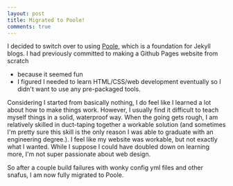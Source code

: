 ```yaml
---
layout: post
title: Migrated to Poole!
comments: true
---
```

I decided to switch over to using [Poole](http://getpoole.com/), which is a foundation for Jekyll blogs. I had previously committed to making a Github Pages website from scratch
* because it seemed fun
* I figured I needed to learn HTML/CSS/web development eventually
so I didn't want to use any pre-packaged tools.

Considering I started from basically nothing, I do feel like I learned a lot about how to make things work. However, I usually find it difficult to teach myself things in a solid, waterproof way.
When the going gets rough, I am relatively skilled in duct-taping together a workable solution (and sometimes I'm pretty sure this skill is the only reason I was able to graduate with an engineering degree.).
I feel like my website was workable, but not exactly what I wanted. While I suppose I could have doubled down on learning more, I'm not super passionate about web design.

So after a couple build failures with wonky config yml files and other snafus, I am now fully migrated to Poole.